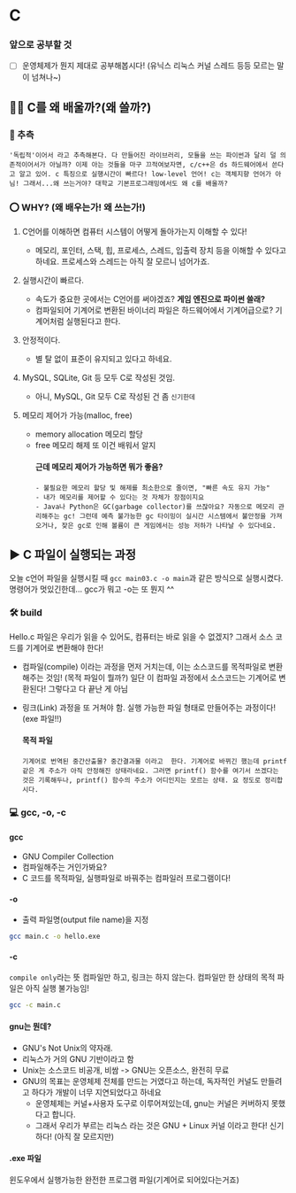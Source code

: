 # C

### 앞으로 공부할 것
- [ ] 운영체제가 뭔지 제대로 공부해봅시다! (유닉스 리눅스 커널 스레드 등등 모르는 말이 넘쳐나~)

## ✍🏻 C를 왜 배울까?(왜 쓸까?)
### 🤔 추측
```
'독립적'이어서 라고 추측해본다. 다 만들어진 라이브러리, 모듈을 쓰는 파이썬과 달리 덜 의존적이어서가 아닐까? 이제 아는 것들을 마구 끄적여보자면, c/c++은 ds 하드웨어에서 쓴다고 알고 있어. c 특징으로 실행시간이 빠르다! low-level 언어! c는 객체지향 언어가 아님! 그래서...왜 쓰는거야? 대학교 기본프로그래밍에서도 왜 c를 배울까?
```

### ⭕ WHY? (왜 배우는가! 왜 쓰는가!)
1. C언어를 이해하면 컴퓨터 시스템이 어떻게 돌아가는지 이해할 수 있다! 
    - 메모리, 포인터, 스택, 힙, 프로세스, 스레드, 입출력 장치 등을 이해할 수 있다고 하네요. 프로세스와 스레드는 아직 잘 모르니 넘어가죠.

2. 실행시간이 빠르다.
    - 속도가 중요한 곳에서는 C언어를 써야겠죠? **게임 엔진으로 파이썬 쓸래?**
    - 컴파일되어 기계어로 변환된 바이너리 파일은 하드웨어에서 기계어급으로? 기계어처럼 실행된다고 한다.

3. 안정적이다.
    - 별 탈 없이 표준이 유지되고 있다고 하네요.

4. MySQL, SQLite, Git 등 모두 C로 작성된 것임.
    - 아니, MySQL, Git 모두 C로 작성된 건 좀 `신기한데`

5. 메모리 제어가 가능(malloc, free)
    - memory allocation 메모리 할당
    - free 메모리 해제 또 이건 배워서 알지
      #### 근데 메모리 제어가 가능하면 뭐가 좋음?
      ```
      - 불필요한 메모리 할당 및 해제를 최소한으로 줄이면, "빠른 속도 유지 가능"
      - 내가 메모리를 제어할 수 있다는 것 자체가 장점이지요
      - Java나 Python은 GC(garbage collector)를 쓰잖아요? 자동으로 메모리 관리해주는 gc! 그런데 예측 불가능한 gc 타이밍이 실시간 시스템에서 불안정을 가져오거나, 잦은 gc로 인해 볼륨이 큰 게임에서는 성능 저하가 나타날 수 있다네요.
      ```



## ▶️ C 파일이 실행되는 과정
오늘 c언어 파일을 실행시킬 때 `gcc main03.c -o main`과 같은 방식으로 실행시켰다. 명령어가 멋있긴한데... gcc가 뭐고 -o는 또 뭔지 ^^ 
### 🛠️ build
Hello.c 파일은 우리가 읽을 수 있어도, 컴퓨터는 바로 읽을 수 없겠지? 그래서 소스 코드를 기계어로 변환해야 한다! 
- 컴파일(compile) 이라는 과정을 먼저 거치는데, 이는 소스코드를 목적파일로 변환해주는 것임! (목적 파일이 뭘까?) 일단 이 컴파일 과정에서 소스코드는 기계어로 변환된다! 그렇다고 다 끝난 게 아님
- 링크(Link) 과정을 또 거쳐야 함. 실행 가능한 파일 형태로 만들어주는 과정이다! (exe 파일!!)

  #### 목적 파일
  ```
  기계어로 번역된 중간산출물? 중간결과물 이라고  한다. 기계어로 바뀌긴 했는데 printf 같은 게 주소가 아직 안정해진 상태라네요. 그러면 printf() 함수를 여기서 쓰겠다는 것은 기록해두나, printf() 함수의 주소가 어디인지는 모르는 상태. 요 정도로 정리합시다.
  ```

### 💻 gcc, -o, -c
#### gcc 
- GNU Compiler Collection
- 컴파일해주는 거인가봐요?
- C 코드를 목적파일, 실행파일로 바꿔주는 컴파일러 프로그램이다!

#### -o
- 출력 파일명(output file name)을 지정
```bash
gcc main.c -o hello.exe
```

#### -c
`compile only`라는 뜻
컴파일만 하고, 링크는 하지 않는다. 컴파일만 한 상태의 목적 파일은 아직 실행 불가능임!
```bash
gcc -c main.c
```



#### gnu는 뭔데?
- GNU's Not Unix의 약자래.
- 리눅스가 거의 GNU 기반이라고 함
- Unix는 소스코드 비공개, 비쌈 -> GNU는 오픈소스, 완전히 무료
- GNU의 목표는 운영체제 전체를 만드는 거였다고 하는데, 독자적인 커널도 만들려고 하다가 개발이 너무 지연되었다고 하네요
  - 운영체제는 커널+사용자 도구로 이루어져있는데, gnu는 커널은 커버하지 못했다고 합니다.
  - 그래서 우리가 부르는 리눅스 라는 것은 GNU + Linux 커널 이라고 한다! 신기하다! (아직 잘 모르지만)


#### .exe 파일
윈도우에서 실행가능한 완전한 프로그램 파일(기계어로 되어있다는거죠)


